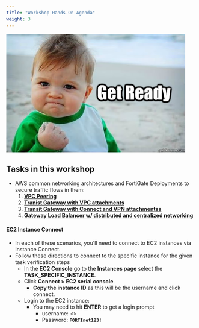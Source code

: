 ```yaml
---
title: "Workshop Hands-On Agenda"
weight: 3
---
```



![](image-getready.jpg)

## Tasks in this workshop
- AWS common networking architectures and FortiGate Deployments to secure traffic flows in them:
  1. [**VPC Peering**](3_modulethree/3_1_1_task.html)
  2. [**Tranist Gateway with VPC attachments**](3_modulethree/3_1_2_task.html)
  3. [**Transit Gateway with Connect and VPN attachmentss**](3_modulethree/3_2_1_task.html)
  4. [**Gateway Load Balancer w/ distributed and centralized networking**](3_modulethree/3_2_2_task.html)

#### EC2 Instance Connect
- In each of these scenarios, you'll need to connect to EC2 instances via Instance Connect.  
- Follow these directions to connect to the specific instance for the given task verification steps
  - In the **EC2 Console** go to the **Instances page** select the **TASK_SPECIFIC_INSTANCE**.
  - Click **Connect > EC2 serial console**.
      - **Copy the instance ID** as this will be the username and click connect. 
  - Login to the EC2 instance:
    - You may need to hit **ENTER** to get a login prompt
        - username: <<copied Instance ID from above>>
        - Password: **`FORTInet123!`** 
